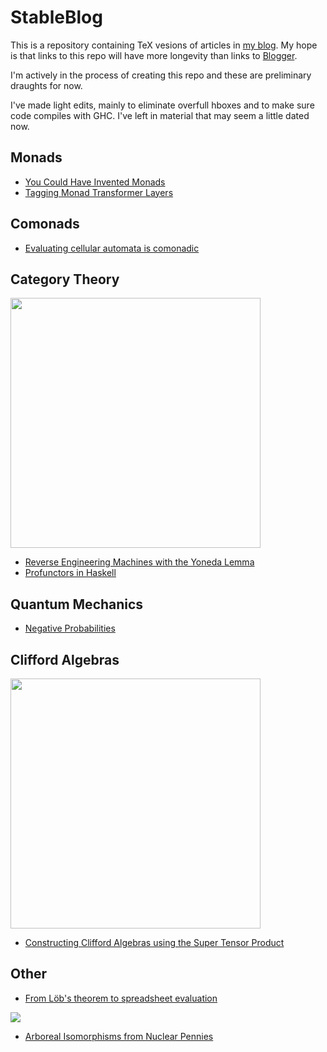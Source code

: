 # StableBlog

This is a repository containing TeX vesions of articles in [my blog](https://blog.sigfpe.com).
My hope is that links to this repo will have more longevity than links to [Blogger](https://www.blogger.com).

I'm actively in the process of creating this repo and these are preliminary draughts for now.

I've made light edits, mainly to eliminate overfull hboxes and to make sure code compiles with GHC.
I've left in material that may seem a little dated now.

Monads
------
* [You Could Have Invented Monads](https://github.com/dpiponi/StableBlog/blob/main/YouCouldHaveInvented/YouCouldHaveInvented.pdf)
* [Tagging Monad Transformer Layers](https://github.com/dpiponi/StableBlog/blob/main/TaggingMonad/TaggingMonad.pdf)

Comonads
--------
* [Evaluating cellular automata is comonadic](https://github.com/dpiponi/StableBlog/blob/main/EvaluatingCellular/EvaluatingCellular.pdf)

Category Theory
---------------
<img src="https://github.com/dpiponi/StableBlog/blob/main/Yoneda/Diagram1.jpg" width="400">

* [Reverse Engineering Machines with the Yoneda Lemma](https://github.com/dpiponi/StableBlog/blob/main/Yoneda/Yoneda.pdf)
* [Profunctors in Haskell](https://github.com/dpiponi/StableBlog/blob/main/Profunctors/Profunctors.pdf)

Quantum Mechanics
-----------------
* [Negative Probabilities](https://github.com/dpiponi/StableBlog/blob/main/NegativeProbabilities/NegativeProbabilities.pdf)

Clifford Algebras
----------------
<img src="https://github.com/dpiponi/StableBlog/blob/main/ConstructingClifford/Clifford1.jpg" width="400">

* [Constructing Clifford Algebras using the Super Tensor Product](https://github.com/dpiponi/StableBlog/blob/main/ConstructingClifford/ConstructingClifford.pdf)

Other
-----
* [From Löb's theorem to spreadsheet evaluation](https://github.com/dpiponi/StableBlog/blob/main/FromLoebsTheorem/FromLoebsTheorem.pdf)

<img src="https://github.com/dpiponi/StableBlog/blob/main/ArborealIsomorphisms/Arboreal2a.png">

* [Arboreal Isomorphisms from Nuclear Pennies](https://github.com/dpiponi/StableBlog/blob/main/ArborealIsomorphisms/ArborealIsomorphisms.pdf)

